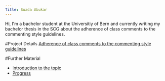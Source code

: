 ```yaml
---
Title: Suada Abukar
---
```


Hi, I'm a bachelor student at the Universitiy of Bern and currently writing my bachelor thesis in the SCG about the adherence of class comments to the commenting style guidelines.

#Project Details
[Adherence of class comments to the commenting style guidelines](http://scg.unibe.ch/wiki/projects/mastersbachelorsprojects/Adherence-of-class-comments-style-guidelines)

#Further Material

-  [Introduction to the topic](http://scg.unibe.ch/download/softwarecomposition/2020-11-10-Abukar-AdherenceClassCommentsStyleGuidelines.pdf)
-  [Progress](http://scg.unibe.ch/download/softwarecomposition/2021-05-04-Abukar-AdherenceClassCommentsStyleGuidelines.pdf)
